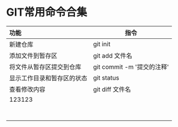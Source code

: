 # GIT常用命令合集

| 功能                       | 指令                       |
| :------------------------- | -------------------------- |
| 新建仓库                   | git init                   |
| 添加文件到暂存区           | git add  文件名            |
| 将文件从暂存区提交到仓库   | git commit -m '提交的注释' |
| 显示工作目录和暂存区的状态 | git status                 |
| 查看修改内容               | git diff 文件名            |
| 123123                     |                            |
|                            |                            |
|                            |                            |
|                            |                            |
|                            |                            |
|                            |                            |
|                            |                            |
|                            |                            |

